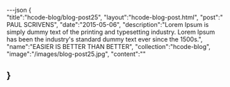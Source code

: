 ---json
{  
   "title":"hcode-blog/blog-post25",
  "layout":"hcode-blog-post.html",
  "post":" PAUL SCRIVENS",
  "date":"2015-05-06",
   "description":"Lorem Ipsum is simply dummy text of the printing and typesetting industry. Lorem Ipsum has been the industry's standard dummy text ever since the 1500s.",
   "name":"EASIER IS BETTER THAN BETTER",
   "collection":"hcode-blog",
    "image":"/images/blog-post25.jpg",
    "content":""
   
}
---